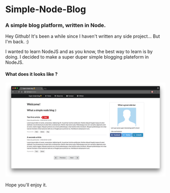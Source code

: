 # Simple-Node-Blog
### A simple blog platform, written in Node.


Hey Github!
It's been a while since I haven't written any side project... But I'm back. :)

I wanted to learn NodeJS and as you know, the best way to learn is by doing. I decided to make a super duper simple blogging plateform in NodeJS.

#### What does it looks like ?

![screenshot](https://raw.githubusercontent.com/Que20/Simple-Node-Blog/master/screenshot.png)

Hope you'll enjoy it.

